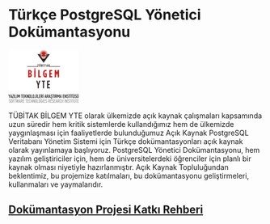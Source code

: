 # Türkçe PostgreSQL Yönetici Dokümantasyonu

![Tubitak Bilgem YTE](images/company_logo.png)

TÜBİTAK BİLGEM YTE olarak ülkemizde açık kaynak çalışmaları kapsamında uzun süredir hem kritik sistemlerde kullandığımız hem de ülkemizde yaygınlaşması için faaliyetlerde bulunduğumuz Açık Kaynak PostgreSQL Veritabanı Yönetim Sistemi için Türkçe dokümantasyonları açık kaynak olarak yayınlamaya başlıyoruz. PostgreSQL Yönetici Dokümantasyonu, hem yazılım geliştiriciler için, hem de üniversitelerdeki öğrenciler için planlı bir kaynak olması niyetiyle hazırlanmıştır. Açık Kaynak Topluluğundan beklentimiz, bu projemize katılmaları, bu dokümantasyonu geliştirmeleri, kullanmaları ve yaymalarıdır.

## [Dokümantasyon Projesi Katkı Rehberi](https://tubitak-bilgem-yte.github.io/pg-yonetici/mydoc_katki_rehberi.html)